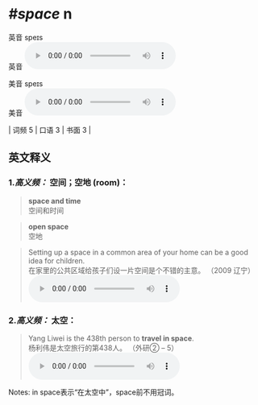 # ***\#space*** n
英音 speɪs  
英音
<audio src="./media/space-B.aac" controls="controls"></audio>

美音 speɪs  
美音
<audio src="./media/space.aac" controls="controls"></audio>



| 词频 5 | 口语 3 | 书面 3 |  

英文释义
---
### 1.*高义频：* **空间；空地 (room)：**  

 > **space and time**  
 > 空间和时间    

 > **open space**  
 > 空地    

 > Setting up a space in a common area of your home can be a good idea for children.  
 > 在家里的公共区域给孩子们设一片空间是个不错的主意。  （2009 辽宁）  
<audio src="./media/space-1.aac" controls="controls"></audio>

### 2.*高义频：* **太空：**  

 > Yang Liwei is the 438th person to **travel in space**.  
 > 杨利伟是太空旅行的第438人。  （外研② – 5）  
<audio src="./media/space-2.aac" controls="controls"></audio>

Notes: in space表示“在太空中”，space前不用冠词。  

